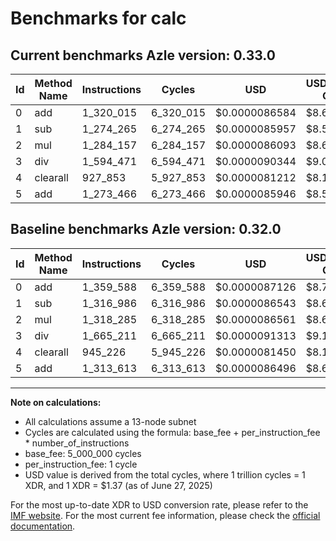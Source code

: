 # Benchmarks for calc

## Current benchmarks Azle version: 0.33.0

| Id  | Method Name | Instructions | Cycles    | USD           | USD/Million Calls | Change                             |
| --- | ----------- | ------------ | --------- | ------------- | ----------------- | ---------------------------------- |
| 0   | add         | 1_320_015    | 6_320_015 | $0.0000086584 | $8.65             | <font color="green">-39_573</font> |
| 1   | sub         | 1_274_265    | 6_274_265 | $0.0000085957 | $8.59             | <font color="green">-42_721</font> |
| 2   | mul         | 1_284_157    | 6_284_157 | $0.0000086093 | $8.60             | <font color="green">-34_128</font> |
| 3   | div         | 1_594_471    | 6_594_471 | $0.0000090344 | $9.03             | <font color="green">-70_740</font> |
| 4   | clearall    | 927_853      | 5_927_853 | $0.0000081212 | $8.12             | <font color="green">-17_373</font> |
| 5   | add         | 1_273_466    | 6_273_466 | $0.0000085946 | $8.59             | <font color="green">-40_147</font> |

## Baseline benchmarks Azle version: 0.32.0

| Id  | Method Name | Instructions | Cycles    | USD           | USD/Million Calls |
| --- | ----------- | ------------ | --------- | ------------- | ----------------- |
| 0   | add         | 1_359_588    | 6_359_588 | $0.0000087126 | $8.71             |
| 1   | sub         | 1_316_986    | 6_316_986 | $0.0000086543 | $8.65             |
| 2   | mul         | 1_318_285    | 6_318_285 | $0.0000086561 | $8.65             |
| 3   | div         | 1_665_211    | 6_665_211 | $0.0000091313 | $9.13             |
| 4   | clearall    | 945_226      | 5_945_226 | $0.0000081450 | $8.14             |
| 5   | add         | 1_313_613    | 6_313_613 | $0.0000086496 | $8.64             |

---

**Note on calculations:**

- All calculations assume a 13-node subnet
- Cycles are calculated using the formula: base_fee + per_instruction_fee \* number_of_instructions
- base_fee: 5_000_000 cycles
- per_instruction_fee: 1 cycle
- USD value is derived from the total cycles, where 1 trillion cycles = 1 XDR, and 1 XDR = $1.37 (as of June 27, 2025)

For the most up-to-date XDR to USD conversion rate, please refer to the [IMF website](https://www.imf.org/external/np/fin/data/rms_sdrv.aspx).
For the most current fee information, please check the [official documentation](https://internetcomputer.org/docs/references/cycles-cost-formulas).
